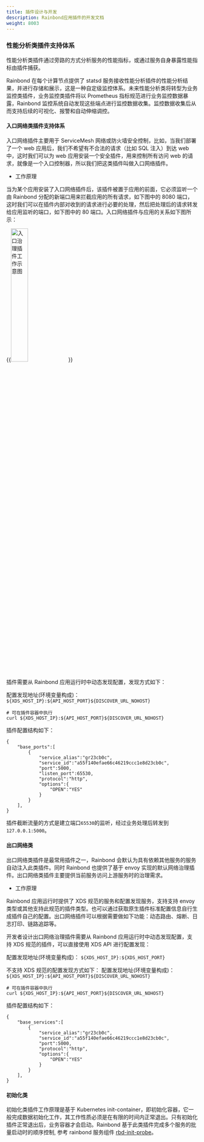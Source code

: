 ```yaml
---
title: 插件设计与开发
description: Rainbond应用插件的开发文档
weight: 8003
---
```


### 性能分析类插件支持体系

性能分析类插件通过旁路的方式分析服务的性能指标，或通过服务自身暴露性能指标由插件捕获。

Rainbond 在每个计算节点提供了 statsd 服务接收性能分析插件的性能分析结果，并进行存储和展示，这是一种自定级监控体系。未来性能分析类将转型为业务监控类插件，业务监控类插件将以 Prometheus 指标规范进行业务监控数据暴露，Rainbond 监控系统自动发现这些端点进行监控数据收集。监控数据收集后从而支持后续的可视化、报警和自动伸缩调控。

#### 入口网络类插件支持体系

入口网络插件主要用于 ServiceMesh 网络或防火墙安全控制，比如，当我们部署了一个 web 应用后，我们不希望有不合法的请求（比如 SQL 注入）到达 web 中，这时我们可以为 web 应用安装一个安全插件，用来控制所有访问 web 的请求，就像是一个入口控制器，所以我们把这类插件叫做入口网络插件。

- 工作原理

当为某个应用安装了入口网络插件后，该插件被置于应用的前面，它必须监听一个由 Rainbond 分配的新端口用来拦截应用的所有请求，如下图中的 8080 端口，这时我们可以在插件内部对收到的请求进行必要的处理，然后把处理后的请求转发给应用监听的端口，如下图中的 80 端口。入口网络插件与应用的关系如下图所示：

{{<image width="30%" src="http://grstatic.oss-cn-shanghai.aliyuncs.com/images/other/net-ingress-plugin.png" title="入口治理插件工作示意图">}}

插件需要从 Rainbond 应用运行时中动态发现配置，发现方式如下：

配置发现地址(环境变量构成)： `${XDS_HOST_IP}:${API_HOST_PORT}${DISCOVER_URL_NOHOST}`

```
# 可在插件容器中执行
curl ${XDS_HOST_IP}:${API_HOST_PORT}${DISCOVER_URL_NOHOST}
```

插件配置结构如下：

```
{
    "base_ports":[
        {
            "service_alias":"gr23cb0c",
            "service_id":"a55f140efae66c46219ccc1e8d23cb0c",
            "port":5000,
            "listen_port":65530,
            "protocol":"http",
            "options":{
                "OPEN":"YES"
            }
        }
    ],
}
```

插件截断流量的方式是建立端口`65530`的监听，经过业务处理后转发到`127.0.0.1:5000`。

#### 出口网络类

出口网络类插件是最常用插件之一，Rainbond 会默认为具有依赖其他服务的服务自动注入此类插件。同时 Rainbond 也提供了基于 envoy 实现的默认网络治理插件。出口网络类插件主要提供当前服务访问上游服务时的治理需求。

- 工作原理

Rainbond 应用运行时提供了 XDS 规范的服务和配置发现服务，支持支持 envoy 类型或其他支持此规范的插件类型。也可以通过获取原生插件标准配置信息自行生成插件自己的配置。出口网络插件可以根据需要做如下功能：动态路由、熔断、日志打印、链路追踪等。

开发者设计出口网络治理插件需要从 Rainbond 应用运行时中动态发现配置，支持 XDS 规范的插件，可以直接使用 XDS API 进行配置发现：

配置发现地址(环境变量构成)： `${XDS_HOST_IP}:${XDS_HOST_PORT}`

不支持 XDS 规范的配置发现方式如下：
配置发现地址(环境变量构成)： `${XDS_HOST_IP}:${API_HOST_PORT}${DISCOVER_URL_NOHOST}`

```
# 可在插件容器中执行
curl ${XDS_HOST_IP}:${API_HOST_PORT}${DISCOVER_URL_NOHOST}
```

插件配置结构如下：

```
{
    "base_services":[
        {
            "service_alias":"gr23cb0c",
            "service_id":"a55f140efae66c46219ccc1e8d23cb0c",
            "port":5000,
            "protocol":"http",
            "options":{
                "OPEN":"YES"
            }
        }
    ],
}
```

#### 初始化类

初始化类插件工作原理是基于 Kubernetes init-container，即初始化容器，它一般完成数据初始化工作，其工作性质必须是在有限的时间内正常退出。只有初始化插件正常退出后，业务容器才会启动。Rainbond 基于此类插件完成多个服务的批量启动时的顺序控制, 参考 rainbond 服务组件 [rbd-init-probe](https://github.com/goodrain/rainbond/tree/master/cmd/init-probe)。
